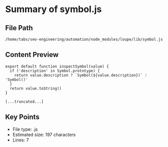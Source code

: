# Summary of symbol.js
  
## File Path
`/home/tabs/seo-engineering/automation/node_modules/loupe/lib/symbol.js`

## Content Preview
```
export default function inspectSymbol(value) {
  if ('description' in Symbol.prototype) {
    return value.description ? `Symbol(${value.description})` : 'Symbol()'
  }
  return value.toString()
}

[...truncated...]
```

## Key Points
- File type: .js
- Estimated size: 197 characters
- Lines: 7
